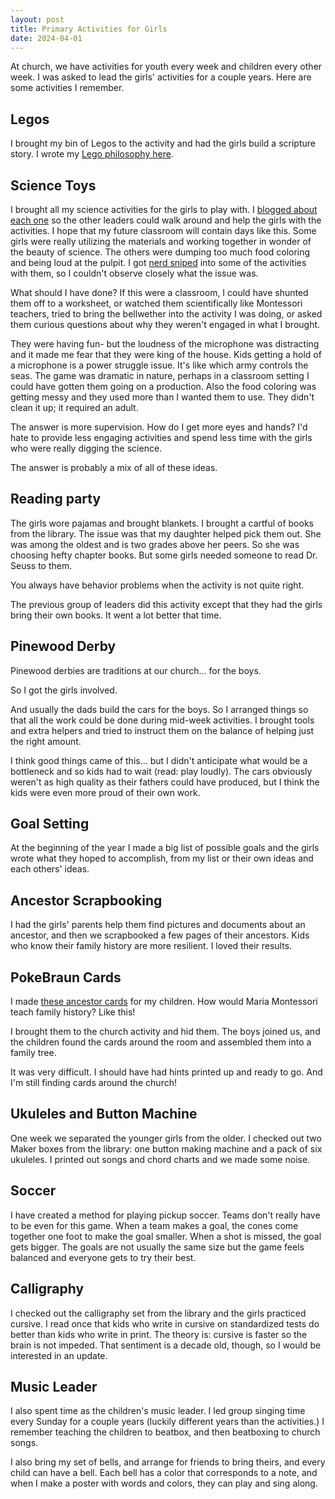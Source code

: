 ```yaml
---
layout: post
title: Primary Activities for Girls
date: 2024-04-01
---
```


At church, we have activities for youth every week and children every other week. I was asked to lead the girls' activities for a couple years. Here are some activities I remember.

## Legos

I brought my bin of Legos to the activity and had the girls build a scripture story. I wrote my [Lego philosophy here](https://www.hollybraun.com/2021/03/18/lego.html).

## Science Toys

I brought all my science activities for the girls to play with. I [blogged about each one](https://www.hollybraun.com/2021/09/18/science-toys.html) so the other leaders could walk around and help the girls with the activities. I hope that my future classroom will contain days like this. Some girls were really utilizing the materials and working together in wonder of the beauty of science. The others were dumping too much food coloring and being loud at the pulpit. I got [nerd sniped](https://xkcd.com/356/) into some of the activities with them, so I couldn't observe closely what the issue was. 

What should I have done? If this were a classroom, I could have shunted them off to a worksheet, or watched them scientifically like Montessori teachers, tried to bring the bellwether into the activity I was doing, or asked them curious questions about why they weren't engaged in what I brought.

They were having fun- but the loudness of the microphone was distracting and it made me fear that they were king of the house. Kids getting a hold of a microphone is a power struggle issue. It's like which army controls the seas. The game was dramatic in nature, perhaps in a classroom setting I could have gotten them going on a production. Also the food coloring was getting messy and they used more than I wanted them to use. They didn't clean it up; it required an adult. 

The answer is more supervision. How do I get more eyes and hands? I'd hate to provide less engaging activities and spend less time with the girls who were really digging the science. 

The answer is probably a mix of all of these ideas. 

## Reading party

The girls wore pajamas and brought blankets. I brought a cartful of books from the library. The issue was that my daughter helped pick them out. She was among the oldest and is two grades above her peers. So she was choosing hefty chapter books. But some girls needed someone to read Dr. Seuss to them. 

You always have behavior problems when the activity is not quite right. 

The previous group of leaders did this activity except that they had the girls bring their own books. It went a lot better that time. 

## Pinewood Derby

Pinewood derbies are traditions at our church... for the boys. 

So I got the girls involved. 

And usually the dads build the cars for the boys. So I arranged things so that all the work could be done during mid-week activities. I brought tools and extra helpers and tried to instruct them on the balance of helping just the right amount. 

I think good things came of this... but I didn't anticipate what would be a bottleneck and so kids had to wait (read: play loudly). The cars obviously weren't as high quality as their fathers could have produced, but I think the kids were even more proud of their own work. 

## Goal Setting

At the beginning of the year I made a big list of possible goals and the girls wrote what they hoped to accomplish, from my list or their own ideas and each others' ideas. 

## Ancestor Scrapbooking

I had the girls' parents help them find pictures and documents about an ancestor, and then we scrapbooked a few pages of their ancestors. Kids who know their family history are more resilient. I loved their results. 

## PokeBraun Cards

I made [these ancestor cards](https://www.hollybraun.com/2020/08/01/ancestor-card-tutorial.html) for my children. How would Maria Montessori teach family history? Like this!

I brought them to the church activity and hid them. The boys joined us, and the children found the cards around the room and assembled them into a family tree. 

It was very difficult. I should have had hints printed up and ready to go. And I'm still finding cards around the church!

## Ukuleles and Button Machine

One week we separated the younger girls from the older. I checked out two Maker boxes from the library: one button making machine and a pack of six ukuleles. I printed out songs and chord charts and we made some noise. 

## Soccer

I have created a method for playing pickup soccer. Teams don't really have to be even for this game. When a team makes a goal, the cones come together one foot to make the goal smaller. When a shot is missed, the goal gets bigger. The goals are not usually the same size but the game feels balanced and everyone gets to try their best.  

## Calligraphy

I checked out the calligraphy set from the library and the girls practiced cursive. I read once that kids who write in cursive on standardized tests do better than kids who write in print. The theory is: cursive is faster so the brain is not impeded. That sentiment is a decade old, though, so I would be interested in an update. 

## Music Leader

I also spent time as the children's music leader. I led group singing time every Sunday for a couple years (luckily different years than the activities.) I remember teaching the children to beatbox, and then beatboxing to church songs. 

I also bring my set of bells, and arrange for friends to bring theirs, and every child can have a bell. Each bell has a color that corresponds to a note, and when I make a poster with words and colors, they can play and sing along. 

